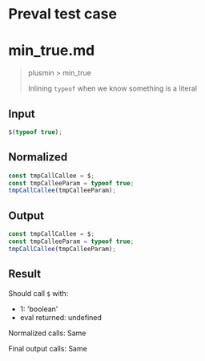 # Preval test case

# min_true.md

> plusmin > min_true
>
> Inlining `typeof` when we know something is a literal

## Input

`````js filename=intro
$(typeof true);
`````

## Normalized

`````js filename=intro
const tmpCallCallee = $;
const tmpCalleeParam = typeof true;
tmpCallCallee(tmpCalleeParam);
`````

## Output

`````js filename=intro
const tmpCallCallee = $;
const tmpCalleeParam = typeof true;
tmpCallCallee(tmpCalleeParam);
`````

## Result

Should call `$` with:
 - 1: 'boolean'
 - eval returned: undefined

Normalized calls: Same

Final output calls: Same
